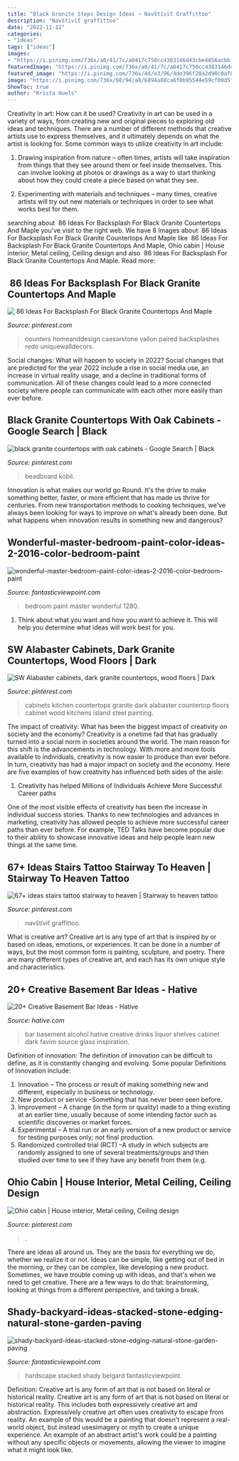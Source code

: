 ```yaml
---
title: "Black Granite Steps Design Ideas ~ Navštíviť Graffittoo"
description: "Navštíviť graffittoo"
date: "2022-11-12"
categories:
- "ideas"
tags: ["ideas"]
images:
- "https://i.pinimg.com/736x/a0/41/7c/a0417c750cc4383146d43cbe4856acbb.jpg"
featuredImage: "https://i.pinimg.com/736x/a0/41/7c/a0417c750cc4383146d43cbe4856acbb.jpg"
featured_image: "https://i.pinimg.com/736x/4d/e3/96/4de396f28a2d90c0af0729a0cde6c79e.jpg"
image: "https://i.pinimg.com/736x/68/94/a8/6894a88ca6f0b95544e59cf00d5fa70c.jpg"
ShowToc: true
author: "Krista Huels"
---
```



Creativity in art: How can it be used?
Creativity in art can be used in a variety of ways, from creating new and original pieces to exploring old ideas and techniques. There are a number of different methods that creative artists use to express themselves, and it ultimately depends on what the artist is looking for. Some common ways to utilize creativity in art include:
1. Drawing inspiration from nature – often times, artists will take inspiration from things that they see around them or feel inside themselves. This can involve looking at photos or drawings as a way to start thinking about how they could create a piece based on what they see.

2. Experimenting with materials and techniques – many times, creative artists will try out new materials or techniques in order to see what works best for them.

	

		
searching about ️ 86 Ideas For Backsplash For Black Granite Countertops And Maple you've visit to the right web. We have 8 Images about ️ 86 Ideas For Backsplash For Black Granite Countertops And Maple like ️ 86 Ideas For Backsplash For Black Granite Countertops And Maple, Ohio cabin | House interior, Metal ceiling, Ceiling design and also ️ 86 Ideas For Backsplash For Black Granite Countertops And Maple. Read more:
		
    
## ️ 86 Ideas For Backsplash For Black Granite Countertops And Maple

<img loading=lazy src="https://i.pinimg.com/736x/4d/e3/96/4de396f28a2d90c0af0729a0cde6c79e.jpg" onerror="this.onerror=null;this.src='https://tse2.mm.bing.net/th?id=OIP.zsOV64g13S4yjlagFwEBzgHaLH&amp;pid=15.1';" alt="️ 86 Ideas For Backsplash For Black Granite Countertops And Maple">

_Source: pinterest.com_

>counters homeanddesign caesarstone vallon paired backsplashes redo uniquewalldecors. 

	

Social changes: What will happen to society in 2022?
Social changes that are predicted for the year 2022 include a rise in social media use, an increase in virtual reality usage, and a decline in traditional forms of communication. All of these changes could lead to a more connected society where people can communicate with each other more easily than ever before.

    
## Black Granite Countertops With Oak Cabinets - Google Search | Black

<img loading=lazy src="https://i.pinimg.com/736x/7a/19/00/7a1900ec9829c2a1f0efdd743bc64d1f.jpg" onerror="this.onerror=null;this.src='https://tse2.mm.bing.net/th?id=OIP.YcUDushtoTfF0Gn4DOeUXQHaLf&amp;pid=15.1';" alt="black granite countertops with oak cabinets - Google Search | Black">

_Source: pinterest.com_

>beadboard kobil. 

	

Innovation is what makes our world go Round. It's the drive to make something better, faster, or more efficient that has made us thrive for centuries. From new transportation methods to cooking techniques, we've always been looking for ways to improve on what's already been done. But what happens when innovation results in something new and dangerous?

    
## Wonderful-master-bedroom-paint-color-ideas-2-2016-color-bedroom-paint

<img loading=lazy src="http://www.fantasticviewpoint.com/wp-content/uploads/2016/11/wonderful-master-bedroom-paint-color-ideas-2-2016-color-bedroom-paint-ideas-1280-x-777.jpg" onerror="this.onerror=null;this.src='https://tse2.mm.bing.net/th?id=OIP.2C29lr6tgtoiz4vaMXy-nQHaEf&amp;pid=15.1';" alt="wonderful-master-bedroom-paint-color-ideas-2-2016-color-bedroom-paint">

_Source: fantasticviewpoint.com_

>bedroom paint master wonderful 1280. 

	

1. Think about what you want and how you want to achieve it. This will help you determine what ideas will work best for you. 

    
## SW Alabaster Cabinets, Dark Granite Countertops, Wood Floors | Dark

<img loading=lazy src="https://i.pinimg.com/736x/a0/41/7c/a0417c750cc4383146d43cbe4856acbb.jpg" onerror="this.onerror=null;this.src='https://tse1.mm.bing.net/th?id=OIP.geCISrj1Q2oBX4KAaDlvzwHaJ3&amp;pid=15.1';" alt="SW Alabaster cabinets, dark granite countertops, wood floors | Dark">

_Source: pinterest.com_

>cabinets kitchen countertops granite dark alabaster countertop floors cabinet wood kitchens island steel painting. 

	

The impact of creativity: What has been the biggest impact of creativity on society and the economy?
Creativity is a onetime fad that has gradually turned into a social norm in societies around the world. The main reason for this shift is the advancements in technology. With more and more tools available to individuals, creativity is now easier to produce than ever before. In turn, creativity has had a major impact on society and the economy. Here are five examples of how creativity has influenced both sides of the aisle:
1) Creativity has helped Millions of Individuals Achieve More Successful Career paths

One of the most visible effects of creativity has been the increase in individual success stories. Thanks to new technologies and advances in marketing, creativity has allowed people to achieve more successful career paths than ever before. For example, TED Talks have become popular due to their ability to showcase innovative ideas and help people learn new things at the same time.

    
## 67+ Ideas Stairs Tattoo Stairway To Heaven | Stairway To Heaven Tattoo

<img loading=lazy src="https://i.pinimg.com/736x/68/94/a8/6894a88ca6f0b95544e59cf00d5fa70c.jpg" onerror="this.onerror=null;this.src='https://tse2.mm.bing.net/th?id=OIP.-KtMXK2BOLcMs1w7OjaGrgAAAA&amp;pid=15.1';" alt="67+ ideas stairs tattoo stairway to heaven | Stairway to heaven tattoo">

_Source: pinterest.com_

>navštíviť graffittoo. 

	

What is creative art?
Creative art is any type of art that is inspired by or based on ideas, emotions, or experiences. It can be done in a number of ways, but the most common form is painting, sculpture, and poetry. There are many different types of creative art, and each has its own unique style and characteristics.

    
## 20+ Creative Basement Bar Ideas - Hative

<img loading=lazy src="https://hative.com/wp-content/uploads/2014/05/basement-bar-ideas/11-black-basement-bar.jpg" onerror="this.onerror=null;this.src='https://tse1.mm.bing.net/th?id=OIP.ar0jKoOHipigEImv4ilQkwHaFj&amp;pid=15.1';" alt="20+ Creative Basement Bar Ideas - Hative">

_Source: hative.com_

>bar basement alcohol hative creative drinks liquor shelves cabinet dark favim source glass inspiration. 

	

Definition of innovation:
The definition of innovation can be difficult to define, as it is constantly changing and evolving. Some popular Definitions of Innovation include:
1. Innovation – The process or result of making something new and different, especially in business or technology.
2. New product or service –Something that has never been seen before.
3. Improvement – A change (in the form or quality) made to a thing existing at an earlier time, usually because of some intending factor such as scientific discoveries or market forces.
4. Experimental – A trial run or an early version of a new product or service for testing purposes only; not final production. 
5. Randomized controlled trial (RCT) –A study in which subjects are randomly assigned to one of several treatments/groups and then studied over time to see if they have any benefit from them (e.g.

    
## Ohio Cabin | House Interior, Metal Ceiling, Ceiling Design

<img loading=lazy src="https://i.pinimg.com/736x/6a/e7/6d/6ae76d12c8382191e5f0cf75698b1153.jpg" onerror="this.onerror=null;this.src='https://tse3.mm.bing.net/th?id=OIP.ZpnzdPec7UUbOjF4YDu-AQHaJ3&amp;pid=15.1';" alt="Ohio cabin | House interior, Metal ceiling, Ceiling design">

_Source: pinterest.com_

>. 

	

There are ideas all around us. They are the basis for everything we do, whether we realize it or not. Ideas can be simple, like getting out of bed in the morning, or they can be complex, like developing a new product. Sometimes, we have trouble coming up with ideas, and that's when we need to get creative. There are a few ways to do that: brainstorming, looking at things from a different perspective, and taking a break.

    
## Shady-backyard-ideas-stacked-stone-edging-natural-stone-garden-paving

<img loading=lazy src="https://www.fantasticviewpoint.com/wp-content/uploads/2016/08/shady-backyard-ideas-stacked-stone-edging-natural-stone-garden-paving-hardscape-design-ideas-exterior-garden-interesting-hardscape-ideas-for-backyards.jpg" onerror="this.onerror=null;this.src='https://tse3.mm.bing.net/th?id=OIP.k9MX0VEk-ToqlhkHLYtlhgHaGO&amp;pid=15.1';" alt="shady-backyard-ideas-stacked-stone-edging-natural-stone-garden-paving">

_Source: fantasticviewpoint.com_

>hardscape stacked shady belgard fantasticviewpoint. 

	

Definition: Creative art is any form of art that is not based on literal or historical reality.
Creative art is any form of art that is not based on literal or historical reality. This includes both expressively creative art and abstraction. Expressively creative art often uses creativity to escape from reality. An example of this would be a painting that doesn't represent a real-world object, but instead usesimagery or myth to create a unique experience. An example of an abstract artist's work could be a painting without any specific objects or movements, allowing the viewer to imagine what it might look like.


